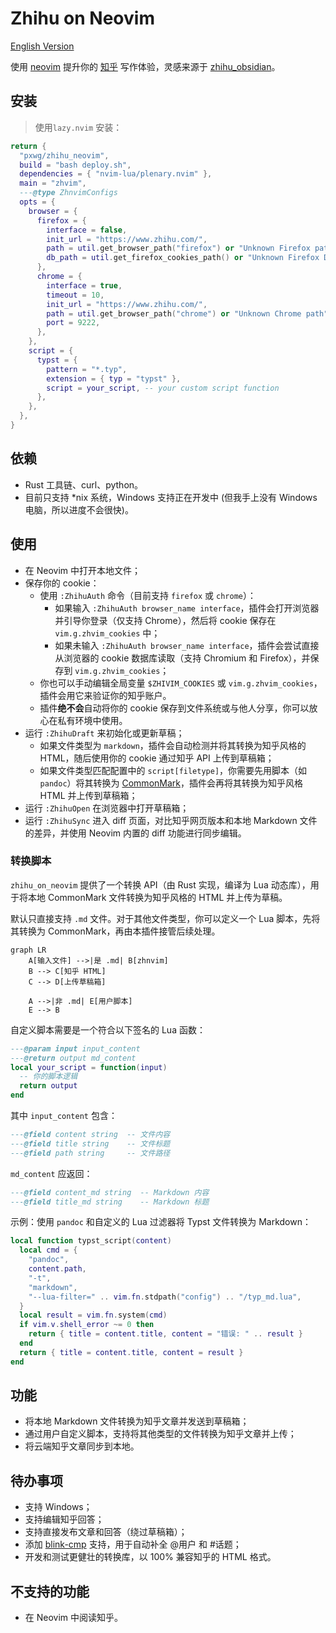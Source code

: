 # Zhihu on Neovim

[English Version](./README.md)

使用 [neovim](https://github.com/neovim/neovim) 提升你的 [知乎](https://www.zhihu.com/) 写作体验，灵感来源于 [zhihu_obsidian](https://github.com/dongguaguaguagua/zhihu_obsidian)。

## 安装

> 使用`lazy.nvim` 安装：
```lua
return {
  "pxwg/zhihu_neovim",
  build = "bash deploy.sh",
  dependencies = { "nvim-lua/plenary.nvim" },
  main = "zhvim",
  ---@type ZhnvimConfigs
  opts = {
    browser = {
      firefox = {
        interface = false,
        init_url = "https://www.zhihu.com/",
        path = util.get_browser_path("firefox") or "Unknown Firefox path",
        db_path = util.get_firefox_cookies_path() or "Unknown Firefox DB path",
      },
      chrome = {
        interface = true,
        timeout = 10,
        init_url = "https://www.zhihu.com/",
        path = util.get_browser_path("chrome") or "Unknown Chrome path",
        port = 9222,
      },
    },
    script = {
      typst = {
        pattern = "*.typ",
        extension = { typ = "typst" },
        script = your_script, -- your custom script function
      },
    },
  },
}
```

## 依赖

<!-- TODO: 添加依赖管理 -->
- Rust 工具链、curl、python。
- 目前只支持 *nix 系统，Windows 支持正在开发中 (但我手上没有 Windows 电脑，所以进度不会很快)。

## 使用

- 在 Neovim 中打开本地文件；
- 保存你的 cookie：
  - 使用 `:ZhihuAuth` 命令（目前支持 `firefox` 或 `chrome`）：
    - 如果输入 `:ZhihuAuth browser_name interface`，插件会打开浏览器并引导你登录（仅支持 Chrome），然后将 cookie 保存在 `vim.g.zhvim_cookies` 中；
    - 如果未输入 `:ZhihuAuth browser_name interface`，插件会尝试直接从浏览器的 cookie 数据库读取（支持 Chromium 和 Firefox），并保存到 `vim.g.zhvim_cookies`；
  - 你也可以手动编辑全局变量 `$ZHIVIM_COOKIES` 或 `vim.g.zhvim_cookies`，插件会用它来验证你的知乎账户。
  - 插件**绝不会**自动将你的 cookie 保存到文件系统或与他人分享，你可以放心在私有环境中使用。
- 运行 `:ZhihuDraft` 来初始化或更新草稿；
  - 如果文件类型为 `markdown`，插件会自动检测并将其转换为知乎风格的 HTML，随后使用你的 cookie 通过知乎 API 上传到草稿箱；
  - 如果文件类型匹配配置中的 `script[filetype]`，你需要先用脚本（如 `pandoc`）将其转换为 [CommonMark](https://spec.commonmark.org/)，插件会再将其转换为知乎风格 HTML 并上传到草稿箱；
- 运行 `:ZhihuOpen` 在浏览器中打开草稿箱；
- 运行 `:ZhihuSync` 进入 diff 页面，对比知乎网页版本和本地 Markdown 文件的差异，并使用 Neovim 内置的 diff 功能进行同步编辑。

### 转换脚本

`zhihu_on_neovim` 提供了一个转换 API（由 Rust 实现，编译为 Lua 动态库），用于将本地 CommonMark 文件转换为知乎风格的 HTML 并上传为草稿。

默认只直接支持 `.md` 文件。对于其他文件类型，你可以定义一个 Lua 脚本，先将其转换为 CommonMark，再由本插件接管后续处理。

```mermaid
graph LR
    A[输入文件] -->|是 .md| B[zhnvim]
    B --> C[知乎 HTML]
    C --> D[上传草稿箱]

    A -->|非 .md| E[用户脚本]
    E --> B
```

自定义脚本需要是一个符合以下签名的 Lua 函数：
```lua
---@param input input_content
---@return output md_content
local your_script = function(input)
  -- 你的脚本逻辑
  return output
end
```
其中 `input_content` 包含：
```lua
---@field content string  -- 文件内容
---@field title string    -- 文件标题
---@field path string     -- 文件路径
```
`md_content` 应返回：
```lua
---@field content_md string  -- Markdown 内容
---@field title_md string    -- Markdown 标题
```

示例：使用 `pandoc` 和自定义的 Lua 过滤器将 Typst 文件转换为 Markdown：
```lua
local function typst_script(content)
  local cmd = {
    "pandoc",
    content.path,
    "-t",
    "markdown",
    "--lua-filter=" .. vim.fn.stdpath("config") .. "/typ_md.lua",
  }
  local result = vim.fn.system(cmd)
  if vim.v.shell_error ~= 0 then
    return { title = content.title, content = "错误: " .. result }
  end
  return { title = content.title, content = result }
end
```

## 功能
- 将本地 Markdown 文件转换为知乎文章并发送到草稿箱；
- 通过用户自定义脚本，支持将其他类型的文件转换为知乎文章并上传；
- 将云端知乎文章同步到本地。

## 待办事项
- 支持 Windows；
- 支持编辑知乎回答；
- 支持直接发布文章和回答（绕过草稿箱）；
- 添加 [blink-cmp](https://github.com/Saghen/blink.cmp) 支持，用于自动补全 @用户 和 #话题；
- 开发和测试更健壮的转换库，以 100% 兼容知乎的 HTML 格式。

## 不支持的功能
- 在 Neovim 中阅读知乎。
